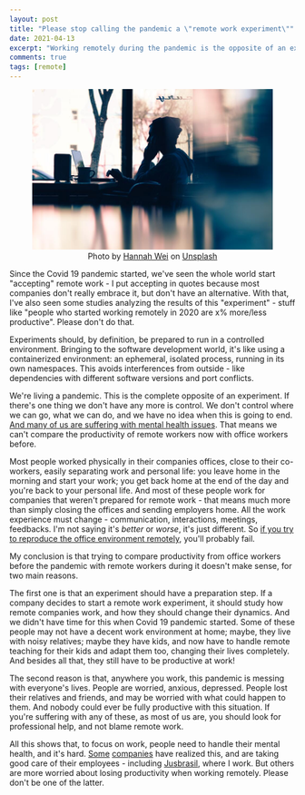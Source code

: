 ```yaml
---
layout: post
title: "Please stop calling the pandemic a \"remote work experiment\""
date: 2021-04-13
excerpt: "Working remotely during the pandemic is the opposite of an experiment"
comments: true
tags: [remote]
---
```

<figure style="text-align: center">
  <img src="/images/hannah-wei-aso6SYJZGps-unsplash-resized.jpg" alt="Silhouette of a person sitting in front of a laptop" style="width: 720px">
  <figcaption>Photo by <a href="https://unsplash.com/@herlifeinpixels?utm_source=unsplash&utm_medium=referral&utm_content=creditCopyText">Hannah Wei</a> on <a href="https://unsplash.com/?utm_source=unsplash&utm_medium=referral&utm_content=creditCopyText">Unsplash</a></figcaption>
</figure>

Since the Covid 19 pandemic started, we've seen the whole world start "accepting" remote work - I put accepting in quotes because most companies don't really embrace it, but don't have an alternative. With that, I've also seen some studies analyzing the results of this "experiment" - stuff like "people who started working remotely in 2020 are x% more/less productive". Please don't do that.

Experiments should, by definition, be prepared to run in a controlled environment. Bringing to the software development world, it's like using a containerized environment: an ephemeral, isolated process, running in its own namespaces. This avoids interferences from outside - like dependencies with different software versions and port conflicts.

We're living a pandemic. This is the complete opposite of an experiment. If there's one thing we don't have any more is control. We don't control where we can go, what we can do, and we have no idea when this is going to end. [And many of us are suffering with mental health issues](https://www.wired.com/story/mental-health-coronavirus-pandemic-tips/). That means we can't compare the productivity of remote workers now with office workers before.

Most people worked physically in their companies offices, close to their co-workers, easily separating work and personal life: you leave home in the morning and start your work; you get back home at the end of the day and you're back to your personal life. And most of these people work for companies that weren't prepared for remote work - that means much more than simply closing the offices and sending employers home. All the work experience must change - communication, interactions, meetings, feedbacks. I'm not saying it's *better* or *worse*, it's just different. So [if you try to reproduce the office environment remotely](https://m.signalvnoise.com/remote-work-is-a-platform/), you'll probably fail.

My conclusion is that trying to compare productivity from office workers before the pandemic with remote workers during it doesn't make sense, for two main reasons.

The first one is that an experiment should have a preparation step. If a company decides to start a remote work experiment, it should study how remote companies work, and how they should change their dynamics. And we didn't have time for this when Covid 19 pandemic started. Some of these people may not have a decent work environment at home; maybe, they live with noisy relatives; maybe they have kids, and now have to handle remote teaching for their kids and adapt them too, changing their lives completely. And besides all that, they still have to be productive at work!

The second reason is that, anywhere you work, this pandemic is messing with everyone's lives. People are worried, anxious, depressed. People lost their relatives and friends, and may be worried with what could happen to them. And nobody could ever be fully productive with this situation. If you're suffering with any of these, as most of us are, you should look for professional help, and not blame remote work.

All this shows that, to focus on work, people need to handle their mental health, and it's hard. [Some](https://edition.cnn.com/2021/04/02/success/linkedin-paid-week-off/index.html) [companies](https://www.linkedin.com/pulse/icare-como-o-ifood-tem-cuidado-das-pessoas-neste-um-ano-lucas-lopes/) have realized this, and are taking good care of their employees - including [Jusbrasil](https://www.jusbrasil.com.br), where I work. But others are more worried about losing productivity when working remotely. Please don't be one of the latter.
